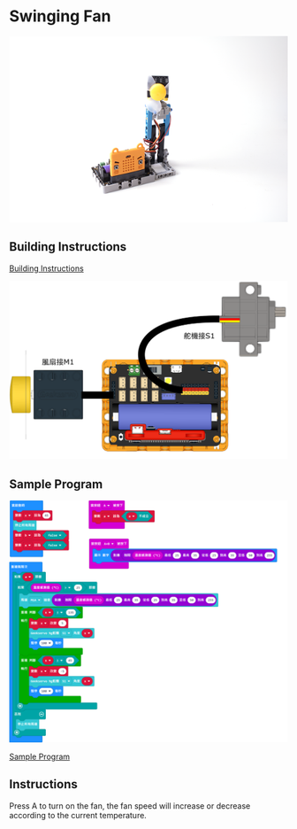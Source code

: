 # Swinging Fan

![](../images/fan.png)

## Building Instructions

[Building Instructions](https://drive.google.com/drive/folders/1wg_edUZFrqyUONA0FJ6vFBkGArRsfnf4?usp=sharing)


![](../images/fan_wire.png)

## Sample Program

![](../images/fan_code.png)

[Sample Program](https://makecode.microbit.org/_LsLWea63oXHe)

## Instructions

Press A to turn on the fan, the fan speed will increase or decrease according to the current temperature.